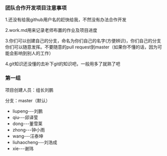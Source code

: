### 团队合作开发项目注意事项

1.还没有给我github用户名的赶快给我，不然没有办法合作开发

2.work.md用来记录老师布置的作业及项目进度

3.你们可以创建自己的分支，命名为你们自己的名字(方便辨识)，你们自己的分支你们可以随意发挥。不要随意的pull request到master（如果你不懂的话，因为可能会影响到别人的工作）

4.git知识还没懂的去补下git的知识吧，一般用多了就熟了吧



### 第一组

项目创建人员：组长刘鹏

分支：master（默认）

* liupeng---刘鹏
* qiu---邱译莹
* dong---董雪莱
* zhong---钟小雨
* wang---汪泰坤
* liuhaocheng---刘浩成
* xie---谢玮
